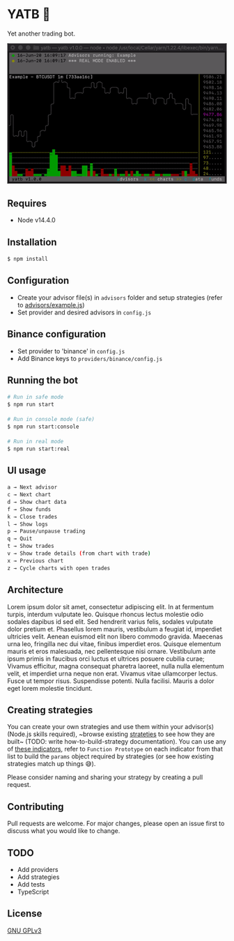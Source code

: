 # YATB 🤖

Yet another trading bot.

<img src="yatb.gif?raw=true" width="600">

## Requires

- Node v14.4.0

## Installation

```sh
$ npm install
```

## Configuration

- Create your advisor file(s) in `advisors` folder and setup strategies (refer to [advisors/example.js](https://github.com/lropero/yatb/blob/master/advisors/example.js))
- Set provider and desired advisors in `config.js`

## Binance configuration

- Set provider to 'binance' in `config.js`
- Add Binance keys to `providers/binance/config.js`

## Running the bot

```sh
# Run in safe mode
$ npm run start

# Run in console mode (safe)
$ npm run start:console

# Run in real mode
$ npm run start:real
```

## UI usage

```sh
a → Next advisor
c → Next chart
d → Show chart data
f → Show funds
k → Close trades
l → Show logs
p → Pause/unpause trading
q → Quit
t → Show trades
v → Show trade details (from chart with trade)
x → Previous chart
z → Cycle charts with open trades
```

## Architecture

Lorem ipsum dolor sit amet, consectetur adipiscing elit. In at fermentum turpis, interdum vulputate leo. Quisque rhoncus lectus molestie odio sodales dapibus id sed elit. Sed hendrerit varius felis, sodales vulputate dolor pretium et. Phasellus lorem mauris, vestibulum a feugiat id, imperdiet ultricies velit. Aenean euismod elit non libero commodo gravida. Maecenas urna leo, fringilla nec dui vitae, finibus imperdiet eros. Quisque elementum mauris et eros malesuada, nec pellentesque nisi ornare. Vestibulum ante ipsum primis in faucibus orci luctus et ultrices posuere cubilia curae; Vivamus efficitur, magna consequat pharetra laoreet, nulla nulla elementum velit, et imperdiet urna neque non erat. Vivamus vitae ullamcorper lectus. Fusce ut tempor risus. Suspendisse potenti. Nulla facilisi. Mauris a dolor eget lorem molestie tincidunt.

## Creating strategies

You can create your own strategies and use them within your advisor(s) (Node.js skills required), ~browse existing [strateties](https://github.com/lropero/yatb/tree/master/strategies) to see how they are built~ (TODO: write how-to-build-strategy documentation). You can use any of [these indicators](https://tulipindicators.org/list), refer to `Function Prototype` on each indicator from that list to build the `params` object required by strategies (or see how existing strategies match up things 😅).

Please consider naming and sharing your strategy by creating a pull request.

## Contributing

Pull requests are welcome. For major changes, please open an issue first to discuss what you would like to change.

## TODO

- Add providers
- Add strategies
- Add tests
- TypeScript

## License

[GNU GPLv3](https://choosealicense.com/licenses/gpl-3.0/)
